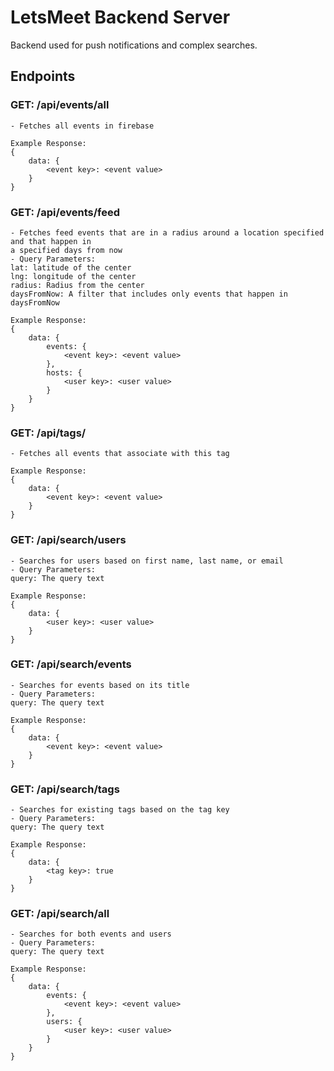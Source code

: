 # LetsMeet Backend Server

Backend used for push notifications and complex searches.

## Endpoints

### GET: /api/events/all

    - Fetches all events in firebase
    
    Example Response:
    {
        data: {
            <event key>: <event value>
        }
    }
    
### GET: /api/events/feed

    - Fetches feed events that are in a radius around a location specified and that happen in
    a specified days from now
    - Query Parameters:
    lat: latitude of the center
    lng: longitude of the center
    radius: Radius from the center
    daysFromNow: A filter that includes only events that happen in daysFromNow
    
    Example Response:
    {
        data: {
            events: {
                <event key>: <event value>
            },
            hosts: {
                <user key>: <user value>
            }
        }
    }
    
    
### GET: /api/tags/<tag key>
    
    - Fetches all events that associate with this tag
    
    Example Response:
    {
        data: {
            <event key>: <event value>
        }
    }


### GET: /api/search/users

    - Searches for users based on first name, last name, or email
    - Query Parameters:
    query: The query text
    
    Example Response:
    {
        data: {
            <user key>: <user value>
        }
    }
    

### GET: /api/search/events

    - Searches for events based on its title
    - Query Parameters:
    query: The query text
    
    Example Response:
    {
        data: {
            <event key>: <event value>
        }
    }
    

### GET: /api/search/tags

    - Searches for existing tags based on the tag key
    - Query Parameters:
    query: The query text

    Example Response:
    {
        data: {
            <tag key>: true
        }
    }


### GET: /api/search/all

    - Searches for both events and users
    - Query Parameters:
    query: The query text
    
    Example Response:
    {
        data: {
            events: {
                <event key>: <event value>
            },
            users: {
                <user key>: <user value>
            }
        }
    }
